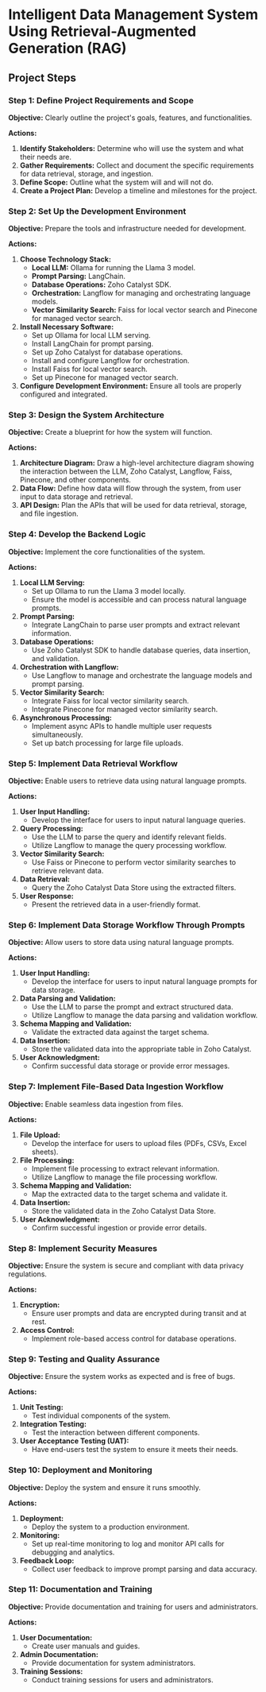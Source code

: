 # Intelligent Data Management System Using Retrieval-Augmented Generation (RAG)

## Project Steps

### Step 1: Define Project Requirements and Scope

**Objective:** Clearly outline the project's goals, features, and functionalities.

**Actions:**
1. **Identify Stakeholders:** Determine who will use the system and what their needs are.
2. **Gather Requirements:** Collect and document the specific requirements for data retrieval, storage, and ingestion.
3. **Define Scope:** Outline what the system will and will not do.
4. **Create a Project Plan:** Develop a timeline and milestones for the project.

### Step 2: Set Up the Development Environment

**Objective:** Prepare the tools and infrastructure needed for development.

**Actions:**
1. **Choose Technology Stack:**
   - **Local LLM:** Ollama for running the Llama 3 model.
   - **Prompt Parsing:** LangChain.
   - **Database Operations:** Zoho Catalyst SDK.
   - **Orchestration:** Langflow for managing and orchestrating language models.
   - **Vector Similarity Search:** Faiss for local vector search and Pinecone for managed vector search.
2. **Install Necessary Software:**
   - Set up Ollama for local LLM serving.
   - Install LangChain for prompt parsing.
   - Set up Zoho Catalyst for database operations.
   - Install and configure Langflow for orchestration.
   - Install Faiss for local vector search.
   - Set up Pinecone for managed vector search.
3. **Configure Development Environment:** Ensure all tools are properly configured and integrated.

### Step 3: Design the System Architecture

**Objective:** Create a blueprint for how the system will function.

**Actions:**
1. **Architecture Diagram:** Draw a high-level architecture diagram showing the interaction between the LLM, Zoho Catalyst, Langflow, Faiss, Pinecone, and other components.
2. **Data Flow:** Define how data will flow through the system, from user input to data storage and retrieval.
3. **API Design:** Plan the APIs that will be used for data retrieval, storage, and file ingestion.

### Step 4: Develop the Backend Logic

**Objective:** Implement the core functionalities of the system.

**Actions:**
1. **Local LLM Serving:**
   - Set up Ollama to run the Llama 3 model locally.
   - Ensure the model is accessible and can process natural language prompts.
2. **Prompt Parsing:**
   - Integrate LangChain to parse user prompts and extract relevant information.
3. **Database Operations:**
   - Use Zoho Catalyst SDK to handle database queries, data insertion, and validation.
4. **Orchestration with Langflow:**
   - Use Langflow to manage and orchestrate the language models and prompt parsing.
5. **Vector Similarity Search:**
   - Integrate Faiss for local vector similarity search.
   - Integrate Pinecone for managed vector similarity search.
6. **Asynchronous Processing:**
   - Implement async APIs to handle multiple user requests simultaneously.
   - Set up batch processing for large file uploads.

### Step 5: Implement Data Retrieval Workflow

**Objective:** Enable users to retrieve data using natural language prompts.

**Actions:**
1. **User Input Handling:**
   - Develop the interface for users to input natural language queries.
2. **Query Processing:**
   - Use the LLM to parse the query and identify relevant fields.
   - Utilize Langflow to manage the query processing workflow.
3. **Vector Similarity Search:**
   - Use Faiss or Pinecone to perform vector similarity searches to retrieve relevant data.
4. **Data Retrieval:**
   - Query the Zoho Catalyst Data Store using the extracted filters.
5. **User Response:**
   - Present the retrieved data in a user-friendly format.

### Step 6: Implement Data Storage Workflow Through Prompts

**Objective:** Allow users to store data using natural language prompts.

**Actions:**
1. **User Input Handling:**
   - Develop the interface for users to input natural language prompts for data storage.
2. **Data Parsing and Validation:**
   - Use the LLM to parse the prompt and extract structured data.
   - Utilize Langflow to manage the data parsing and validation workflow.
3. **Schema Mapping and Validation:**
   - Validate the extracted data against the target schema.
4. **Data Insertion:**
   - Store the validated data into the appropriate table in Zoho Catalyst.
5. **User Acknowledgment:**
   - Confirm successful data storage or provide error messages.

### Step 7: Implement File-Based Data Ingestion Workflow

**Objective:** Enable seamless data ingestion from files.

**Actions:**
1. **File Upload:**
   - Develop the interface for users to upload files (PDFs, CSVs, Excel sheets).
2. **File Processing:**
   - Implement file processing to extract relevant information.
   - Utilize Langflow to manage the file processing workflow.
3. **Schema Mapping and Validation:**
   - Map the extracted data to the target schema and validate it.
4. **Data Insertion:**
   - Store the validated data in the Zoho Catalyst Data Store.
5. **User Acknowledgment:**
   - Confirm successful ingestion or provide error details.

### Step 8: Implement Security Measures

**Objective:** Ensure the system is secure and compliant with data privacy regulations.

**Actions:**
1. **Encryption:**
   - Ensure user prompts and data are encrypted during transit and at rest.
2. **Access Control:**
   - Implement role-based access control for database operations.

### Step 9: Testing and Quality Assurance

**Objective:** Ensure the system works as expected and is free of bugs.

**Actions:**
1. **Unit Testing:**
   - Test individual components of the system.
2. **Integration Testing:**
   - Test the interaction between different components.
3. **User Acceptance Testing (UAT):**
   - Have end-users test the system to ensure it meets their needs.

### Step 10: Deployment and Monitoring

**Objective:** Deploy the system and ensure it runs smoothly.

**Actions:**
1. **Deployment:**
   - Deploy the system to a production environment.
2. **Monitoring:**
   - Set up real-time monitoring to log and monitor API calls for debugging and analytics.
3. **Feedback Loop:**
   - Collect user feedback to improve prompt parsing and data accuracy.

### Step 11: Documentation and Training

**Objective:** Provide documentation and training for users and administrators.

**Actions:**
1. **User Documentation:**
   - Create user manuals and guides.
2. **Admin Documentation:**
   - Provide documentation for system administrators.
3. **Training Sessions:**
   - Conduct training sessions for users and administrators.
